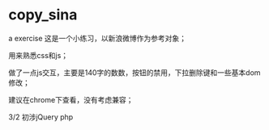 # copy_sina
a exercise
这是一个小练习，以新浪微博作为参考对象；

用来熟悉css和js；

做了一点js交互，主要是140字的数数，按钮的禁用，下拉删除键和一些基本dom修改；

建议在chrome下查看，没有考虑兼容；

3/2 初涉jQuery php
